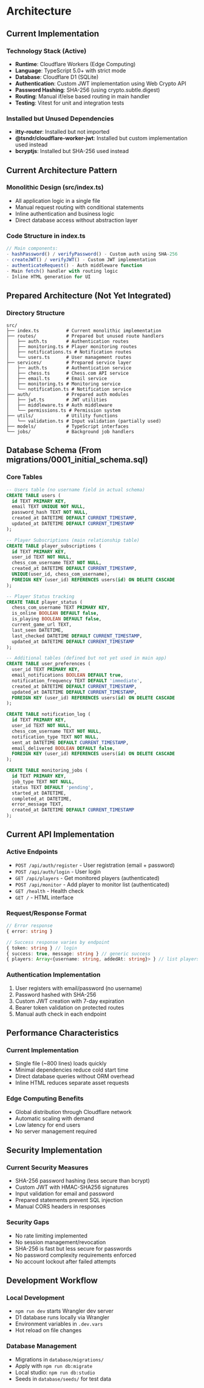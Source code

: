 # Architecture

## Current Implementation

### Technology Stack (Active)
- **Runtime**: Cloudflare Workers (Edge Computing)
- **Language**: TypeScript 5.0+ with strict mode
- **Database**: Cloudflare D1 (SQLite)
- **Authentication**: Custom JWT implementation using Web Crypto API
- **Password Hashing**: SHA-256 (using crypto.subtle.digest)
- **Routing**: Manual if/else based routing in main handler
- **Testing**: Vitest for unit and integration tests

### Installed but Unused Dependencies
- **itty-router**: Installed but not imported
- **@tsndr/cloudflare-worker-jwt**: Installed but custom implementation used instead
- **bcryptjs**: Installed but SHA-256 used instead

## Current Architecture Pattern

### Monolithic Design (src/index.ts)
- All application logic in a single file
- Manual request routing with conditional statements
- Inline authentication and business logic
- Direct database access without abstraction layer

### Code Structure in index.ts
```typescript
// Main components:
- hashPassword() / verifyPassword() - Custom auth using SHA-256
- createJWT() / verifyJWT() - Custom JWT implementation
- authenticateRequest() - Auth middleware function
- Main fetch() handler with routing logic
- Inline HTML generation for UI
```

## Prepared Architecture (Not Yet Integrated)

### Directory Structure
```
src/
├── index.ts          # Current monolithic implementation
├── routes/           # Prepared but unused route handlers
│   ├── auth.ts       # Authentication routes
│   ├── monitoring.ts # Player monitoring routes
│   ├── notifications.ts # Notification routes
│   └── users.ts      # User management routes
├── services/         # Prepared service layer
│   ├── auth.ts       # Authentication service
│   ├── chess.ts      # Chess.com API service
│   ├── email.ts      # Email service
│   ├── monitoring.ts # Monitoring service
│   └── notification.ts # Notification service
├── auth/             # Prepared auth modules
│   ├── jwt.ts        # JWT utilities
│   ├── middleware.ts # Auth middleware
│   └── permissions.ts # Permission system
├── utils/            # Utility functions
│   └── validation.ts # Input validation (partially used)
├── models/           # TypeScript interfaces
└── jobs/             # Background job handlers
```

## Database Schema (From migrations/0001_initial_schema.sql)

### Core Tables

```sql
-- Users table (no username field in actual schema)
CREATE TABLE users (
  id TEXT PRIMARY KEY,
  email TEXT UNIQUE NOT NULL,
  password_hash TEXT NOT NULL,
  created_at DATETIME DEFAULT CURRENT_TIMESTAMP,
  updated_at DATETIME DEFAULT CURRENT_TIMESTAMP
);

-- Player Subscriptions (main relationship table)
CREATE TABLE player_subscriptions (
  id TEXT PRIMARY KEY,
  user_id TEXT NOT NULL,
  chess_com_username TEXT NOT NULL,
  created_at DATETIME DEFAULT CURRENT_TIMESTAMP,
  UNIQUE(user_id, chess_com_username),
  FOREIGN KEY (user_id) REFERENCES users(id) ON DELETE CASCADE
);

-- Player Status tracking
CREATE TABLE player_status (
  chess_com_username TEXT PRIMARY KEY,
  is_online BOOLEAN DEFAULT false,
  is_playing BOOLEAN DEFAULT false,
  current_game_url TEXT,
  last_seen DATETIME,
  last_checked DATETIME DEFAULT CURRENT_TIMESTAMP,
  updated_at DATETIME DEFAULT CURRENT_TIMESTAMP
);

-- Additional tables (defined but not yet used in main app)
CREATE TABLE user_preferences (
  user_id TEXT PRIMARY KEY,
  email_notifications BOOLEAN DEFAULT true,
  notification_frequency TEXT DEFAULT 'immediate',
  created_at DATETIME DEFAULT CURRENT_TIMESTAMP,
  updated_at DATETIME DEFAULT CURRENT_TIMESTAMP,
  FOREIGN KEY (user_id) REFERENCES users(id) ON DELETE CASCADE
);

CREATE TABLE notification_log (
  id TEXT PRIMARY KEY,
  user_id TEXT NOT NULL,
  chess_com_username TEXT NOT NULL,
  notification_type TEXT NOT NULL,
  sent_at DATETIME DEFAULT CURRENT_TIMESTAMP,
  email_delivered BOOLEAN DEFAULT false,
  FOREIGN KEY (user_id) REFERENCES users(id) ON DELETE CASCADE
);

CREATE TABLE monitoring_jobs (
  id TEXT PRIMARY KEY,
  job_type TEXT NOT NULL,
  status TEXT DEFAULT 'pending',
  started_at DATETIME,
  completed_at DATETIME,
  error_message TEXT,
  created_at DATETIME DEFAULT CURRENT_TIMESTAMP
);
```

## Current API Implementation

### Active Endpoints
- `POST /api/auth/register` - User registration (email + password)
- `POST /api/auth/login` - User login
- `GET /api/players` - Get monitored players (authenticated)
- `POST /api/monitor` - Add player to monitor list (authenticated)
- `GET /health` - Health check
- `GET /` - HTML interface

### Request/Response Format
```typescript
// Error response
{ error: string }

// Success response varies by endpoint
{ token: string } // login
{ success: true, message: string } // generic success
{ players: Array<{username: string, addedAt: string}> } // list players
```

### Authentication Implementation
1. User registers with email/password (no username)
2. Password hashed with SHA-256
3. Custom JWT creation with 7-day expiration
4. Bearer token validation on protected routes
5. Manual auth check in each endpoint

## Performance Characteristics

### Current Implementation
- Single file (~800 lines) loads quickly
- Minimal dependencies reduce cold start time
- Direct database queries without ORM overhead
- Inline HTML reduces separate asset requests

### Edge Computing Benefits
- Global distribution through Cloudflare network
- Automatic scaling with demand
- Low latency for end users
- No server management required

## Security Implementation

### Current Security Measures
- SHA-256 password hashing (less secure than bcrypt)
- Custom JWT with HMAC-SHA256 signatures
- Input validation for email and password
- Prepared statements prevent SQL injection
- Manual CORS headers in responses

### Security Gaps
- No rate limiting implemented
- No session management/revocation
- SHA-256 is fast but less secure for passwords
- No password complexity requirements enforced
- No account lockout after failed attempts

## Development Workflow

### Local Development
- `npm run dev` starts Wrangler dev server
- D1 database runs locally via Wrangler
- Environment variables in `.dev.vars`
- Hot reload on file changes

### Database Management
- Migrations in `database/migrations/`
- Apply with `npm run db:migrate`
- Local studio: `npm run db:studio`
- Seeds in `database/seeds/` for test data